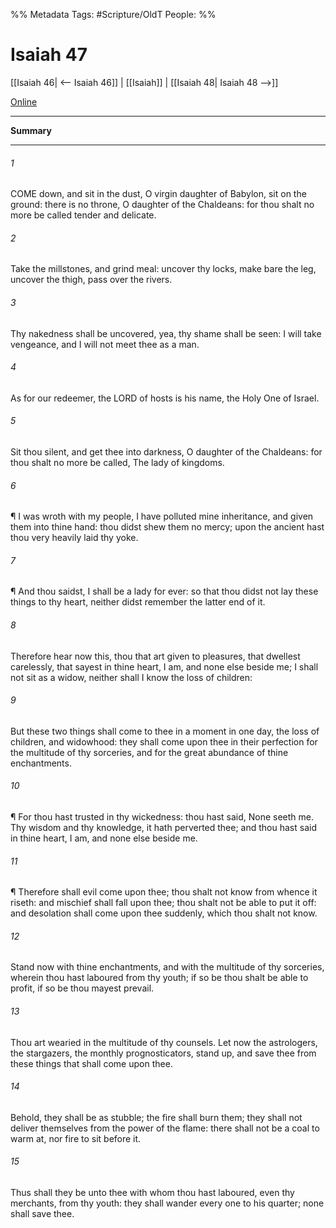 

%% Metadata
Tags: #Scripture/OldT
People: 
%%
# Isaiah 47
[[Isaiah 46| <-- Isaiah 46]] | [[Isaiah]] | [[Isaiah 48| Isaiah 48 -->]]

[Online](https://churchofjesuschrist.org/study/scriptures/ot/isa/47?lang=eng)

---
__Summary__



---

###### 1
COME down, and sit in the dust, O virgin daughter of Babylon, sit on the ground: there is no throne, O daughter of the Chaldeans: for thou shalt no more be called tender and delicate.
###### 2
Take the millstones, and grind meal: uncover thy locks, make bare the leg, uncover the thigh, pass over the rivers.
###### 3
Thy nakedness shall be uncovered, yea, thy shame shall be seen: I will take vengeance, and I will not meet thee as a man.
###### 4
As for our redeemer, the LORD of hosts is his name, the Holy One of Israel.
###### 5
Sit thou silent, and get thee into darkness, O daughter of the Chaldeans: for thou shalt no more be called, The lady of kingdoms.
###### 6
¶ I was wroth with my people, I have polluted mine inheritance, and given them into thine hand: thou didst shew them no mercy; upon the ancient hast thou very heavily laid thy yoke.
###### 7
¶ And thou saidst, I shall be a lady for ever: so that thou didst not lay these things to thy heart, neither didst remember the latter end of it.
###### 8
Therefore hear now this, thou that art given to pleasures, that dwellest carelessly, that sayest in thine heart, I am, and none else beside me; I shall not sit as a widow, neither shall I know the loss of children:
###### 9
But these two things shall come to thee in a moment in one day, the loss of children, and widowhood: they shall come upon thee in their perfection for the multitude of thy sorceries, and for the great abundance of thine enchantments.
###### 10
¶ For thou hast trusted in thy wickedness: thou hast said, None seeth me.  Thy wisdom and thy knowledge, it hath perverted thee; and thou hast said in thine heart, I am, and none else beside me.
###### 11
¶ Therefore shall evil come upon thee; thou shalt not know from whence it riseth: and mischief shall fall upon thee; thou shalt not be able to put it off: and desolation shall come upon thee suddenly, which thou shalt not know.
###### 12
Stand now with thine enchantments, and with the multitude of thy sorceries, wherein thou hast laboured from thy youth; if so be thou shalt be able to profit, if so be thou mayest prevail.
###### 13
Thou art wearied in the multitude of thy counsels.  Let now the astrologers, the stargazers, the monthly prognosticators, stand up, and save thee from these things that shall come upon thee.
###### 14
Behold, they shall be as stubble; the fire shall burn them; they shall not deliver themselves from the power of the flame: there shall not be a coal to warm at, nor fire to sit before it.
###### 15
Thus shall they be unto thee with whom thou hast laboured, even thy merchants, from thy youth: they shall wander every one to his quarter; none shall save thee.



